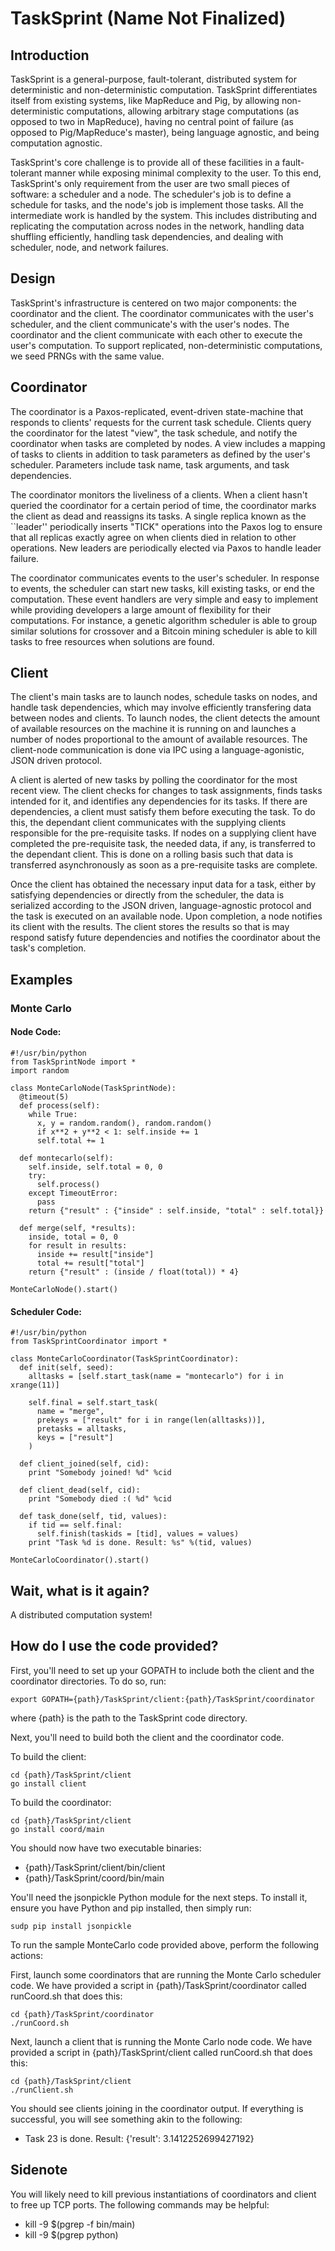 TaskSprint (Name Not Finalized) 
==========

Introduction
--------------
TaskSprint is a general-purpose, fault-tolerant, distributed system for
deterministic and non-deterministic computation. TaskSprint differentiates
itself from existing systems, like MapReduce and Pig, by allowing
non-deterministic computations, allowing arbitrary stage computations (as
opposed to two in MapReduce), having no central point of failure (as opposed to
Pig/MapReduce's master), being language agnostic, and being computation
agnostic.

TaskSprint's core challenge is to provide all of these facilities in a
fault-tolerant manner while exposing minimal complexity to the user. To this
end, TaskSprint's only requirement from the user are two small pieces of
software: a scheduler and a node. The scheduler's job is to define a schedule
for tasks, and the node's job is implement those tasks. All the intermediate
work is handled by the system. This includes distributing and replicating the
computation across nodes in the network, handling data shuffling efficiently,
handling task dependencies, and dealing with scheduler, node, and network
failures.

Design
----------------
TaskSprint's infrastructure is centered on two major components: the coordinator
and the client. The coordinator communicates with the user's scheduler, and the
client communicate's with the user's nodes. The coordinator and the client
communicate with each other to execute the user's computation. To support
replicated, non-deterministic computations, we seed PRNGs with the same value.

Coordinator
--------------
The coordinator is a Paxos-replicated, event-driven state-machine that responds
to clients' requests for the current task schedule. Clients query the
coordinator for the latest "view", the task schedule, and notify the
coordinator when tasks are completed by nodes. A view includes a mapping of
tasks to clients in addition to task parameters as defined by the user's
scheduler. Parameters include task name, task arguments, and task dependencies. 

The coordinator monitors the liveliness of a clients. When a client hasn't
queried the coordinator for a certain period of time, the coordinator marks the
client as dead and reassigns its tasks. A single replica known as the ``leader''
periodically inserts "TICK" operations into the Paxos log to ensure that all
replicas exactly agree on when clients died in relation to other operations. New
leaders are periodically elected via Paxos to handle leader failure.

The coordinator communicates events to the user's scheduler. In response to
events, the scheduler can start new tasks, kill existing tasks, or end the
computation. These event handlers are very simple and easy to implement while
providing developers a large amount of flexibility for their computations. For
instance, a genetic algorithm scheduler is able to group similar solutions for
crossover and a Bitcoin mining scheduler is able to kill tasks to free resources
when solutions are found.

Client
--------------
The client's main tasks are to launch nodes, schedule tasks on nodes, and handle
task dependencies, which may involve efficiently transfering data between nodes
and clients. To launch nodes, the client detects the amount of available
resources on the machine it is running on and launches a number of nodes
proportional to the amount of available resources. The client-node communication
is done via IPC using a language-agonistic, JSON driven protocol.

A client is alerted of new tasks by polling the coordinator for the most recent
view. The client checks for changes to task assignments, finds tasks intended
for it, and identifies any dependencies for its tasks. If there are
  dependencies, a client must satisfy them before executing the task. To do
  this, the dependant client communicates with the supplying clients responsible
  for the pre-requisite tasks. If nodes on a supplying client have completed the
    pre-requisite task, the needed data, if any, is transferred to the dependant
    client. This is done on a rolling basis such that data is transferred
    asynchronously as soon as a pre-requisite tasks are complete.

Once the client has obtained the necessary input data for a task, either by
satisfying dependencies or directly from the scheduler, the data is serialized
according to the JSON driven, language-agnostic protocol and the task is
executed on an available node. Upon completion, a node notifies its client with
the results. The client stores the results so that is may respond satisfy future
dependencies and notifies the coordinator about the task's completion.

Examples
--------------

### Monte Carlo

#### Node Code:
    #!/usr/bin/python
    from TaskSprintNode import *
    import random

    class MonteCarloNode(TaskSprintNode):
      @timeout(5)
      def process(self):
        while True:
          x, y = random.random(), random.random()
          if x**2 + y**2 < 1: self.inside += 1
          self.total += 1

      def montecarlo(self):
        self.inside, self.total = 0, 0
        try:
          self.process()
        except TimeoutError:
          pass
        return {"result" : {"inside" : self.inside, "total" : self.total}}

      def merge(self, *results):
        inside, total = 0, 0
        for result in results:
          inside += result["inside"]
          total += result["total"]
        return {"result" : (inside / float(total)) * 4}

    MonteCarloNode().start()

#### Scheduler Code:
    #!/usr/bin/python
    from TaskSprintCoordinator import *

    class MonteCarloCoordinator(TaskSprintCoordinator):
      def init(self, seed):
        alltasks = [self.start_task(name = "montecarlo") for i in xrange(11)]

        self.final = self.start_task(
          name = "merge",
          prekeys = ["result" for i in range(len(alltasks))],
          pretasks = alltasks,
          keys = ["result"]
        )

      def client_joined(self, cid):
        print "Somebody joined! %d" %cid

      def client_dead(self, cid):
        print "Somebody died :( %d" %cid

      def task_done(self, tid, values):
        if tid == self.final:
          self.finish(taskids = [tid], values = values)
        print "Task %d is done. Result: %s" %(tid, values)

    MonteCarloCoordinator().start()

Wait, what is it again?
------------------
A distributed computation system!

How do I use the code provided?
------------------
First, you'll need to set up your GOPATH to include both the client and the
coordinator directories. To do so, run:

    export GOPATH={path}/TaskSprint/client:{path}/TaskSprint/coordinator

where {path} is the path to the TaskSprint code directory.

Next, you'll need to build both the client and the coordinator code. 

To build the client:
    
    cd {path}/TaskSprint/client
    go install client

To build the coordinator:
    
    cd {path}/TaskSprint/client
    go install coord/main

You should now have two executable binaries: 

  * {path}/TaskSprint/client/bin/client
  * {path}/TaskSprint/coord/bin/main

You'll need the jsonpickle Python module for the next steps. To install it,
ensure you have Python and pip installed, then simply run:
    
    sudp pip install jsonpickle

To run the sample MonteCarlo code provided above, perform the following actions:

First, launch some coordinators that are running the Monte Carlo scheduler
code. We have provided a script in {path}/TaskSprint/coordinator called
runCoord.sh that does this:
    
    cd {path}/TaskSprint/coordinator
    ./runCoord.sh

Next, launch a client that is running the Monte Carlo node code. We have
provided a script in {path}/TaskSprint/client called runCoord.sh that does this:
    
    cd {path}/TaskSprint/client
    ./runClient.sh

You should see clients joining in the coordinator output. If everything is
successful, you will see something akin to the following:

* Task 23 is done. Result: {'result': 3.1412252699427192}

Sidenote
--------------------
You will likely need to kill previous instantiations of coordinators and client
to free up TCP ports. The following commands may be helpful:

* kill -9 $(pgrep -f bin/main)
* kill -9 $(pgrep python)
